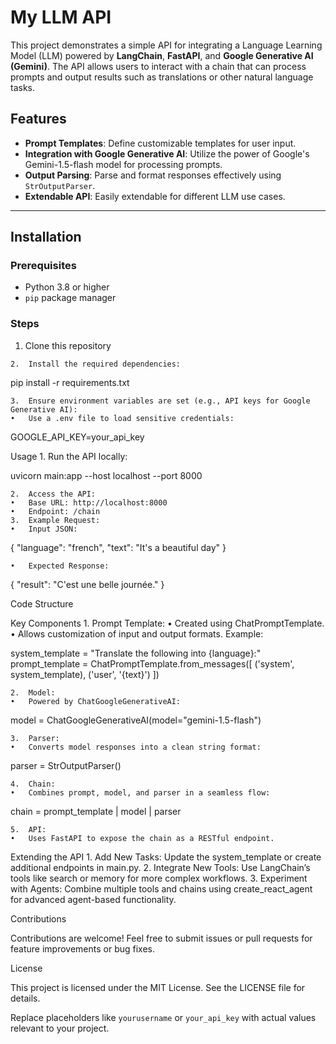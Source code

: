 # My LLM API

This project demonstrates a simple API for integrating a Language Learning Model (LLM) powered by **LangChain**, **FastAPI**, and **Google Generative AI (Gemini)**. The API allows users to interact with a chain that can process prompts and output results such as translations or other natural language tasks.

## Features

- **Prompt Templates**: Define customizable templates for user input.
- **Integration with Google Generative AI**: Utilize the power of Google's Gemini-1.5-flash model for processing prompts.
- **Output Parsing**: Parse and format responses effectively using `StrOutputParser`.
- **Extendable API**: Easily extendable for different LLM use cases.

---

## Installation

### Prerequisites

- Python 3.8 or higher
- `pip` package manager

### Steps

  1. Clone this repository

	2.	Install the required dependencies:

pip install -r requirements.txt


	3.	Ensure environment variables are set (e.g., API keys for Google Generative AI):
	•	Use a .env file to load sensitive credentials:

GOOGLE_API_KEY=your_api_key

Usage
	1.	Run the API locally:

uvicorn main:app --host localhost --port 8000


	2.	Access the API:
	•	Base URL: http://localhost:8000
	•	Endpoint: /chain
	3.	Example Request:
	•	Input JSON:

{
  "language": "french",
  "text": "It's a beautiful day"
}


	•	Expected Response:

{
  "result": "C'est une belle journée."
}

Code Structure

Key Components
	1.	Prompt Template:
	•	Created using ChatPromptTemplate.
	•	Allows customization of input and output formats.
Example:

system_template = "Translate the following into {language}:"
prompt_template = ChatPromptTemplate.from_messages([
    ('system', system_template),
    ('user', '{text}')
])


	2.	Model:
	•	Powered by ChatGoogleGenerativeAI:

model = ChatGoogleGenerativeAI(model="gemini-1.5-flash")


	3.	Parser:
	•	Converts model responses into a clean string format:

parser = StrOutputParser()


	4.	Chain:
	•	Combines prompt, model, and parser in a seamless flow:

chain = prompt_template | model | parser


	5.	API:
	•	Uses FastAPI to expose the chain as a RESTful endpoint.

Extending the API
	1.	Add New Tasks:
Update the system_template or create additional endpoints in main.py.
	2.	Integrate New Tools:
Use LangChain’s tools like search or memory for more complex workflows.
	3.	Experiment with Agents:
Combine multiple tools and chains using create_react_agent for advanced agent-based functionality.

Contributions

Contributions are welcome! Feel free to submit issues or pull requests for feature improvements or bug fixes.

License

This project is licensed under the MIT License. See the LICENSE file for details.

Replace placeholders like `yourusername` or `your_api_key` with actual values relevant to your project.
